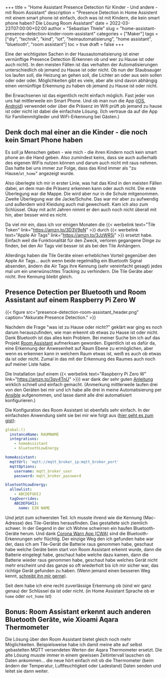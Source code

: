 +++
title = "Home Assistant Presence Detection für Kinder - Und andere - mit Room Assistant"
description = "Presence Detection in Home Assistent mit einem smart phone ist einfach, doch was ist mit Kindern, die kein smart phone haben? Die Lösung Room Assistant"
date = 2022-03-23T07:00:00+02:00
author = "Sebastian Thiele"
slug = "home-assistant-presence-detection-kinder-room-assistant"
categories = ["Maker"]
tags = ["diy", "technik", "kind", "iot", "heimautomatisierung", "home assistant", "bluetooth", "room assistant"]
toc = true
draft = false
+++

Eine der wichtigsten Sachen in der Hausautomatisierung ist einer vernünftige Presence Detection (Erkennen ob und wer zu Hause ist oder auch nicht). In den meisten Fällen ist das verhalten der Automatisierungen unterschiedlich ob jemand zu Hause ist oder nicht. Ob nun der Staubsauger los laufen soll, die Heizung an gehen soll, die Lichter an oder aus sein sollen oder oder oder. Möglichkeiten gibt es viele, aber alle sind davon abhängig einen vernünftige Erkennung zu haben ob jemand zu Hause ist oder nicht.

Bei Erwachsenen ist das eigentlich recht einfach möglich. Fast jeder von uns hat mittlerweile ein Smart Phone. Und ob man nun die App ([iOS](https://apps.apple.com/de/app/home-assistant/id1099568401), [Android](https://play.google.com/store/apps/details?id=io.homeassistant.companion.android)) verwendet oder über die Präsenz im Wifi prüft pb jemand zu hause ist oder nicht ist dabei die einfachste Lösung. (Ich vertraue da auf die App für Familienmitglieder und WiFi-Erkennung bei Gästen.)

## Denk doch mal einer an die Kinder - die noch kein Smart Phone haben

Es soll ja Menschen geben - wie mich - die ihren Kindern noch kein smart phone an die Hand geben. Also zumindest keins, dass sie auch außerhalb des eigenen WiFis nutzen können und darum auch nicht mit raus nehmen. Das hatte bei uns immer zur Folge, dass das Kind immer als "zu Hause/`at_home`" angezeigt wurde.

Also überlegte ich mir in erster Linie, was hat das Kind in den meisten Fällen dabei, an dem man die Präsenz erkennen kann oder auch nicht.
Die erste Überlegung war die Mappe. Die wird aber nur in die Schule mitgenommen.
Zweite Überlegung war die Jacke/Schuhe. Das war mir aber zu aufwendig und außerdem wird Kleidung auch mal gewechselt.
Kam ich also zum Schlüssel. Okay mit acht Jahren nimmt er den auch noch nicht überall mit hin, aber besser wird es nicht.

Da viel mir ein, dass ich vor einigen Monaten die {{< werbelink text="Tile Token" link="https://amzn.to/3D3V9pN" >}} durch {{< werbelink text="Apple Air Tags" link="https://amzn.to/3JzWRSj" >}} ersetzt habe. Einfach weil die Funktionalität für den Zweck, verloren gegangene Dinge zu finden, bei den Air Tags viel besser ist als bei den Tile Anhängern.

Allerdings haben die Tile Geräte einen erheblichen Vorteil gegenüber den Apple Air Tags... auch wenn beide regelmäßig ein Bluetooth Signal absenden, ändern die Air Tags ihre Kennung (sehr vereinfacht gesagt) jedes mal um ein unerwünschtes Tracking zu verhindern. Die Tile Geräte aber nicht. Ihre Kennung bleibt gleich.

## Presence Detection per Bluetooth und Room Assistant auf einem Raspberry Pi Zero W

{{< figure src="presence-detection-room-assistant_header.png" caption="Akkurate Presence Detection." >}}

Nachdem die Frage "was ist zu Hause oder nicht?" geklärt war ging es noch darum herauszufinden, wie man erkennt ob etwas zu Hause ist oder nicht. Dank Bluetooth ist das alles kein Problem. Bei meiner Suche bin ich auf das Projekt [Room Assistant](https://www.room-assistant.io/) aufmerksam geworden. Eigentlich ist es dafür da, eine Erkennung der Anwesenheit auf Raum Ebene zu ermöglichen, aber wenn es erkennen kann in welchem Raum etwas ist, weiß es auch ob etwas da ist oder nicht. Zumal in das mit der Erkennung des Raumes auch noch auf meiner Liste habe.

Die Installation (auf einem {{< werbelink text="Raspberry Pi Zero W" link="https://amzn.to/3qv4TnU" >}}) war dank der sehr guten [Anleitung](https://www.room-assistant.io/guide/quickstart-pi-zero-w.html#requirements) wirklich schnell und einfach gemacht. (Anmerkung mittlerweile laufen drei von den Geräten bei mir und ich habe alle drei in meine Automatisierung per [Ansible](https://de.wikipedia.org/wiki/Ansible) aufgenommen, und lasse damit alle drei automatisiert konfigurieren.)

Die Konfiguration des Room Assistant ist ebenfalls sehr einfach. In der einfachsten Anwendung sieht sie bei mir wie folgt aus ([hier geht es zum gist](https://gist.github.com/sethiele/250b1e09005ec8e82fb45f23635be03b)):

```yaml
global:()
  instanceName: RAUMNAME
  integrations:
    - homeAssistant
    - bluetoothLowEnergy

homeAssistant:
  mqttUrl: 'mqtt://mqtt_broker_ip:mqtt_broker_port'
  mqttOptions:
    username: mqtt_broker_user
    password: mqtt_broker_password

bluetoothLowEnergy:
  allowlist:
    - ABCDEFGHIJ
  tagOverrides:
    ABCDEFGHIJ:
      name: EIN NAME
```

Und jetzt zum schwersten Teil. Ich musste ihrend wie die Kennung (Mac-Adresse) des Tile-Gerätes herausfinden. Das gestaltete sich ziemlich schwer. In der Gegend in der ich Wohne schwirren ein haufen Bluetooth-Geräte herum. Und dank [Corona Warn App (CWA)](https://www.coronawarn.app/de/) sind die Bluetooth-Erkennungen sehr flüchtig. Der einzige Weg den ich gefunden habe war der, dass ich am Tile-Gerät die Batterie raus genommen habe, geschaut habe welche Geräte beim start von Room Assistant erkennt wurde, dann die Batterie eingelegt habe, geschaut habe welche dazu kamen, dann die Batterie wieder raus genommen habe, geschaut habe welches Gerät nicht mehr erscheint und das ganze so oft wiederholt bis ich mir sicher war, das richtige Gerät gefunden zu haben. (Wenn jemand einen besseren Weg kennt, [schreibt ihn mir gerne](https://twitter.com/sebat)).

Seit dem habe ich eine recht zuverlässige Erkennung ob (sind wir ganz genau) der Schlüssel da ist oder nicht. (in Home Assistant Sprache ob er `home` oder `not_home` ist)

## Bonus: Room Assistant erkennt auch anderen Bluetooth Geräte, wie Xioami Aqara Thermometer

Die Lösung über den Room Assistant bietet gleich noch mehr Möglichkeiten. Beispielsweise habe ich damit meine alte auf selbst gebastelten MQTT versendeten Werten der Aqara Thermometer ersetzt. Die alte Lösung musste immer in einem gewissen Zeitintervall lauschen ob Daten ankommen... die neue hört einfach mit ob die Thermometer (beim ändern der Temperatur, Luftfeuchtigkeit oder Ladestand) Daten senden und leitet sie dann weiter.